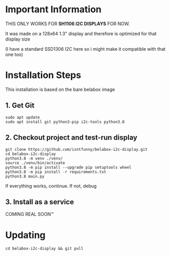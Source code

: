# Important Information
THIS ONLY WORKS FOR **SH1106 I2C DISPLAYS** FOR NOW.

It was made on a 128x64 1.3" display and therefore is optimized for that display size

(I have a standard SSD1306 I2C here so i might make it compatible with that one too)

# Installation Steps
This installation is based on the bare belabox image
## 1. Get Git
```shell
sudo apt update
sudo apt install git python3-pip i2c-tools python3.8
```
## 2. Checkout project and test-run display
```shell
git clone https://github.com/isntfunny/belabox-i2c-display.git
cd belabox-i2c-display
python3.8 -m venv ./venv/
source ./venv/bin/activate
python3.8 -m pip install --upgrade pip setuptools wheel
python3.8 -m pip install -r requirements.txt
python3.8 main.py
```
If everything works, continue. If not, debug

## 3. Install as a service
COMING REAL SOON™

# Updating
```shell
cd belabox-i2c-display && git pull
```